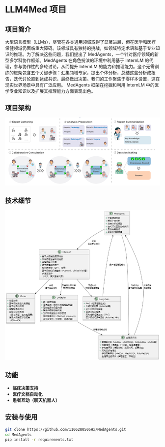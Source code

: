 # LLM4Med 项目


## 项目简介

大型语言模型（LLMs），尽管在各类通用领域取得了显著进展，但在医学和医疗保健领域仍面临重大障碍。该领域具有独特的挑战，如领域特定术语和基于专业知识的推理。为了解决这些问题，我们提出了 MedAgents，一个针对医疗领域的新型多学科协作框架。MedAgents 在角色扮演的环境中利用基于 InternLM 的代理，参与协作性的多轮讨论，从而提升 InternLM 的能力和推理能力。这个无需训练的框架包含五个关键步骤：汇集领域专家，提出个体分析，总结这些分析成报告，迭代讨论直到达成共识，最终做出决策。我们的工作聚焦于零样本设置，这在现实世界场景中具有广泛应用。 MedAgents 框架在挖掘和利用 InternLM 中的医学专业知识以及扩展其推理能力方面表现出色。

## 项目架构

![项目架构图](7.png)

## 技术细节

![技术细节](picture.png)

## 功能

- **临床决策支持**
- **医疗文档自动化**
- **患者互动（聊天机器人）**

## 安装与使用

```bash
git clone https://github.com/1106280506Hx/MedAgents.git
cd MedAgents
pip install -r requirements.txt
